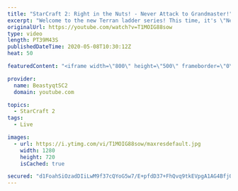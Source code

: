 ```yaml
---
title: "StarCraft 2: Right in the Nuts! - Never Attack to Grandmaster!"
excerpt: "Welcome to the new Terran ladder series! This time, it's \"Never Attack to Grandmaster!\" In this challenge, I play as Terran on the EU ladder, and in every game I'm not allowed to attack with any units except for using Ghosts. I'm allowed to make any army units for defending, as long as I don't attack"
originalUrl: https://youtube.com/watch?v=T1MOIG88sow
type: video
length: PT39M43S
publishedDateTime: 2020-05-08T10:30:12Z
heat: 50

featuredContent: "<iframe width=\"800\" height=\"500\" frameborder=\"0\" src=\"https://www.youtube.com/embed/T1MOIG88sow\" allow=\"accelerometer; autoplay; encrypted-media; gyroscope; picture-in-picture\" allowfullscreen></iframe>"

provider:
  name: BeastyqtSC2
  domain: youtube.com

topics:
  - StarCraft 2
tags:
  - Live

images:
  - url: https://i.ytimg.com/vi/T1MOIG88sow/maxresdefault.jpg
    width: 1280
    height: 720
    isCached: true

secured: "d1FoahSiOzadDIiLwM9f37cQYoG5w7/E+pfdD37+FhQvq9tkEVpgA1AG4BfjOXvjiEy1sDe4PK6HKh8k48tHk16ea4R8kEfOz1/TX541MN64Nz1DNN0B9PvY1x9H2U8U6oM7PLcCOfu4LGSDWQBl+1oiaCa/SgCoWBgZ7dF5dUfCf/OlhfhmwI+BWvDatZ4te2RnF7QKK896IL23NgimiwdR9QFuXWgAmiCSMw2s+hUAfGbSM6xKc9d9c/e6dhLVBMl0Q9IZp0TlWzO/23EZQOy2rMCdEFIAOWonV8A/sFQqCjszEE1ZoVsmhNJ8++7jEnUgOA26/IELMtoSatY3Mj2OWUyAGHiLN1OA5KoiRBGVHZN+VResmsVv+eQA4AiuIPeU6KW9+OKG6ohkUFW7YRd1RFNZTG8ipyrnJ/Wwa3U=;qUOXm6ccFJSgZJXS6bSLlw=="
---
```


